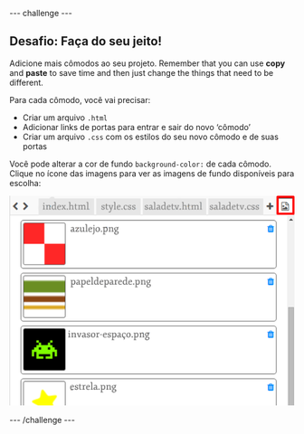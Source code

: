 \--- challenge \---

## Desafio: Faça do seu jeito!

Adicione mais cômodos ao seu projeto. Remember that you can use **copy** and **paste** to save time and then just change the things that need to be different.

Para cada cômodo, você vai precisar:

+ Criar um arquivo `.html`
+ Adicionar links de portas para entrar e sair do novo ‘cômodo’
+ Criar um arquivo `.css` com os estilos do seu novo cômodo e de suas portas

Você pode alterar a cor de fundo `background-color:` de cada cômodo. Clique no ícone das imagens para ver as imagens de fundo disponíveis para escolha:

![screenshot](images/rooms-images.png)

\--- /challenge \---